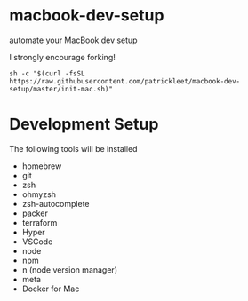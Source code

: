 # macbook-dev-setup
automate your MacBook dev setup

I strongly encourage forking!

```
sh -c "$(curl -fsSL https://raw.githubusercontent.com/patrickleet/macbook-dev-setup/master/init-mac.sh)"
```

# Development Setup

The following tools will be installed

* homebrew
* git
* zsh
* ohmyzsh
* zsh-autocomplete
* packer
* terraform
* Hyper
* VSCode
* node
* npm
* n (node version manager)
* meta
* Docker for Mac
